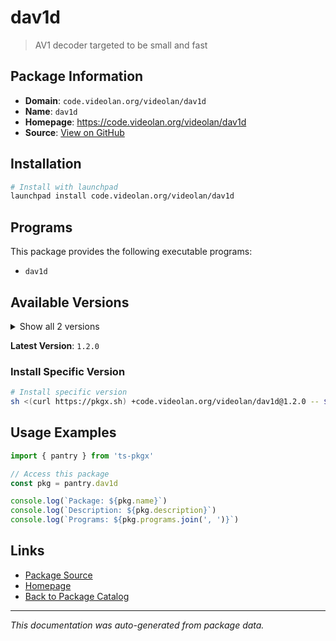 # dav1d

> AV1 decoder targeted to be small and fast

## Package Information

- **Domain**: `code.videolan.org/videolan/dav1d`
- **Name**: `dav1d`
- **Homepage**: https://code.videolan.org/videolan/dav1d
- **Source**: [View on GitHub](https://github.com/pkgxdev/pantry/tree/main/projects/code.videolan.org/videolan/dav1d/package.yml)

## Installation

```bash
# Install with launchpad
launchpad install code.videolan.org/videolan/dav1d
```

## Programs

This package provides the following executable programs:

- `dav1d`

## Available Versions

<details>
<summary>Show all 2 versions</summary>

- `1.2.0`, `1.0.0`

</details>

**Latest Version**: `1.2.0`

### Install Specific Version

```bash
# Install specific version
sh <(curl https://pkgx.sh) +code.videolan.org/videolan/dav1d@1.2.0 -- $SHELL -i
```

## Usage Examples

```typescript
import { pantry } from 'ts-pkgx'

// Access this package
const pkg = pantry.dav1d

console.log(`Package: ${pkg.name}`)
console.log(`Description: ${pkg.description}`)
console.log(`Programs: ${pkg.programs.join(', ')}`)
```

## Links

- [Package Source](https://github.com/pkgxdev/pantry/tree/main/projects/code.videolan.org/videolan/dav1d/package.yml)
- [Homepage](https://code.videolan.org/videolan/dav1d)
- [Back to Package Catalog](../../../../package-catalog.md)

---

*This documentation was auto-generated from package data.*
